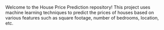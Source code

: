 Welcome to the House Price Prediction repository! This project uses machine learning techniques to predict the prices of houses based on various features such as square footage, number of bedrooms, location, etc. 
